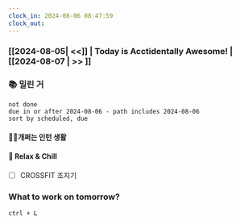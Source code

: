 ```yaml
---
clock_in: 2024-08-06 08:47:59
clock_out: 
---
```

### [[2024-08-05| <<]] | **Today is Acctidentally Awesome!** | [[2024-08-07 | >> ]]

### 📚 밀린 거
```tasks
not done 
due in or after 2024-08-06 - path includes 2024-08-06 
sort by scheduled, due
```

#### 🤦‍♂️개쩌는 인턴 생활


#### 🍻 Relax & Chill 
- [ ] CROSSFIT 조지기

### What to work on tomorrow?
`ctrl + L`
